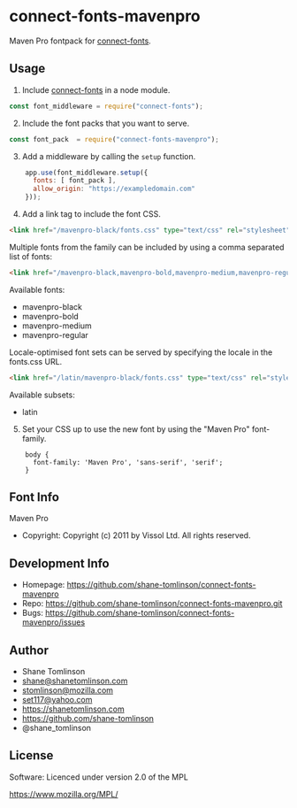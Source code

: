 # connect-fonts-mavenpro

Maven Pro fontpack for [connect-fonts](https://github.com/shane-tomlinson/connect-fonts).

## Usage

1. Include [connect-fonts](https://github.com/shane-tomlinson/connect-fonts) in a node module.
```js
const font_middleware = require("connect-fonts");
```

2. Include the font packs that you want to serve.
```js
const font_pack  = require("connect-fonts-mavenpro");
```

3. Add a middleware by calling the `setup` function.
```js
    app.use(font_middleware.setup({
      fonts: [ font_pack ],
      allow_origin: "https://exampledomain.com"
    }));
```

4. Add a link tag to include the font CSS.
```html
<link href="/mavenpro-black/fonts.css" type="text/css" rel="stylesheet"/ >
```

Multiple fonts from the family can be included by using a comma separated list of fonts:
```html
<link href="/mavenpro-black,mavenpro-bold,mavenpro-medium,mavenpro-regular/fonts.css" type="text/css" rel="stylesheet"/ >
```

Available fonts:
* mavenpro-black
* mavenpro-bold
* mavenpro-medium
* mavenpro-regular

Locale-optimised font sets can be served by specifying the locale in the fonts.css URL.
```html
<link href="/latin/mavenpro-black/fonts.css" type="text/css" rel="stylesheet"/ >
```

Available subsets:
* latin

5. Set your CSS up to use the new font by using the "Maven Pro" font-family.
```
    body {
      font-family: 'Maven Pro', 'sans-serif', 'serif';
    }
```

## Font Info
Maven Pro

* Copyright: Copyright (c) 2011 by Vissol Ltd. All rights reserved.

## Development Info
* Homepage: https://github.com/shane-tomlinson/connect-fonts-mavenpro
* Repo: https://github.com/shane-tomlinson/connect-fonts-mavenpro.git
* Bugs: https://github.com/shane-tomlinson/connect-fonts-mavenpro/issues

## Author
* Shane Tomlinson
* shane@shanetomlinson.com
* stomlinson@mozilla.com
* set117@yahoo.com
* https://shanetomlinson.com
* https://github.com/shane-tomlinson
* @shane_tomlinson


## License

Software: Licenced under version 2.0 of the MPL

  https://www.mozilla.org/MPL/


  

